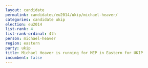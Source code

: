 ```yaml
---
layout: candidate
permalink: candidates/eu2014/ukip/michael-heaver/
categories: candidate ukip
election: eu2014
list-rank: 4
list-rank-ordinal: 4th
person: michael-heaver
region: eastern
party: ukip
title: Michael Heaver is running for MEP in Eastern for UKIP
incumbent: false
---
```


